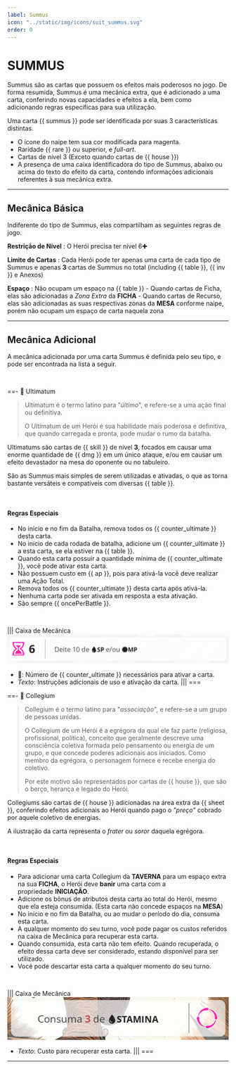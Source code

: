 ```yaml
---
label: Summus
icon: "../static/img/icons/suit_summus.svg"
order: 0
---
```


# SUMMUS

Summus são as cartas que possuem os efeitos mais poderosos no jogo. De forma resumida, Summus é uma mecânica extra, que é adicionado a uma carta, conferindo novas capacidades e efeitos a ela, bem como adicionando regras específicas para sua utilização.

Uma carta {{ summus }} pode ser identificada por suas 3 características distintas.

* O ícone do naipe tem sua cor modificada para <span class="summus">magenta</span>.
* Raridade {{ rare }} ou superior, e *full-art*.
* Cartas de nível 3 (Exceto quando cartas de {{ house }})
* A presença de uma caixa identificadora do tipo de Summus, abaixo ou acima do texto do efeito da carta, contendo informações adicionais referentes à sua mecânica extra.

---

## Mecânica Básica

Indiferente do tipo de Summus, elas compartilham as seguintes regras de jogo.

**Restrição de Nível**
:   O Herói precisa ter nível 6✚

**Limite de Cartas**
:   Cada Herói pode ter apenas uma carta de cada tipo de Summus e apenas **3** cartas de Summus no total (including {{ table }}, {{ inv }} e Anexos)

**Espaço**
:   Não ocupam um espaço na {{ table }}
    - Quando cartas de Ficha, elas são adicionadas a *Zona Extra* da **FICHA**
    - Quando cartas de Recurso, elas são adicionadas as suas respectivas zonas da **MESA** conforme naipe, porém não ocupam um espaço de carta naquela zona

---

## Mecânica Adicional

A mecânica adicionada por uma carta Summus é definida pelo seu tipo, e pode ser encontrada na lista a seguir.

<br>


==- <span class="summus"> Ultimatum</span>
> Ultimatum é o termo latino para "_último_", e refere-se a uma ação final ou definitiva.
>
> O Ultimatum de um Herói é sua habilidade mais poderosa e definitiva, que quando carregada e pronta, pode mudar o rumo da batalha.

Ultimatums são cartas de {{ skill }} de nível **3**, focados em causar uma enorme quantidade de {{ dmg }} em um único ataque, e/ou em causar um efeito devastador na mesa do oponente ou no tabuleiro.

São as Summus mais simples de serem utilizadas e ativadas, o que as torna bastante versáteis e compatíveis com diversas {{ table }}.

<br>

#### Regras Especiais

* No início e no fim da Batalha, remova todos os {{ counter_ultimate }} desta carta.
* No início de cada rodada de batalha, adicione um {{ counter_ultimate }} a esta carta, se ela estiver na {{ table }}.
* Quando esta carta possuir a quantidade mínima de {{ counter_ultimate }}, você pode ativar esta carta.
* Não possuem custo em {{ ap }}, pois para ativá-la você deve realizar uma Ação Total.
* Remova todos os {{ counter_ultimate }} desta carta após ativá-la.
* Nenhuma carta pode ser ativada em resposta a esta ativação.
* São sempre {{ oncePerBattle }}.

<br>

||| Caixa de Mecânica
![Exemplo](/static/img/summus/ultimate.png)

- <span class="summus"></span>: Número de {{ counter_ultimate }} necessários para ativar a carta.
- _Texto_: Instruções adicionais de uso e ativação da carta.
|||
===



==- <span class="summus"> Collegium</span>
> Collegium é o termo latino para "_associação_", e refere-se a um grupo de pessoas unidas.
>
> O Collegium de um Herói é a egrégora da qual ele faz parte (religiosa, profissional, política), conceito que geralmente descreve uma consciência coletiva formada pelo pensamento ou energia de um grupo, e que concede poderes adicionais aos iniciados. Como membro da egrégora, o personagem fornece e recebe energia do coletivo.
>
> Por este motivo são representados por cartas de {{ house }}, que são o berço, herança e legado do Herói.

Collegiums são cartas de {{ house }} adicionadas na área extra da {{ sheet }}, conferindo efeitos adicionais ao Herói quando pago o _"preço"_ cobrado por aquele coletivo de energias.

A ilustração da carta representa o _frater_ ou _soror_ daquela egrégora.

<br>

#### Regras Especiais

* Para adicionar uma carta Collegium da **TAVERNA** para um espaço extra na sua **FICHA**, o Herói deve **banir** uma carta com a propriedade **INICIAÇÃO**.
* Adicione os bônus de atributos desta carta ao total do Herói, mesmo que ela esteja consumida. (Esta carta não concede espaços na **MESA**)
* No início e no fim da Batalha, ou ao mudar o período do dia, consuma esta carta.
* A qualquer momento do seu turno, você pode pagar os custos referidos na caixa de Mecânica para recuperar esta carta.
* Quando consumida, esta carta não tem efeito. Quando recuperada, o efeito dessa carta deve ser considerado, estando disponível para ser utilizado.
* Você pode descartar esta carta a qualquer momento do seu turno.

<br>

||| Caixa de Mecânica
![Exemplo](/static/img/summus/collegium.png)

- _Texto_: Custo para recuperar esta carta.
|||
===

---
